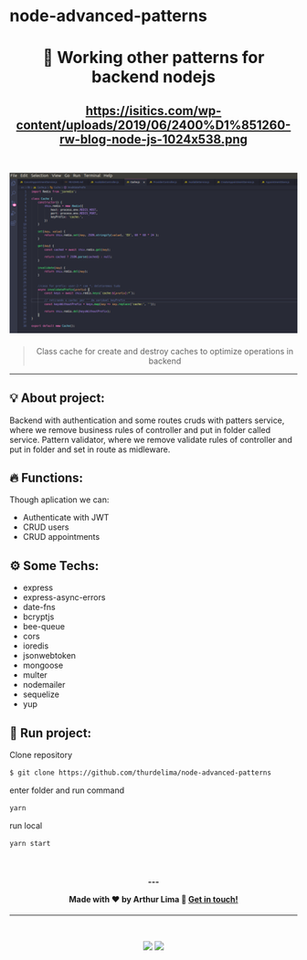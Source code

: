 # node-advanced-patterns


<h1 align="center">
  🥋 Working other patterns for backend nodejs
</h1>
<h2 align="center">

<a href="https://github.com/thurdelima/node-advanced-patterns">https://isitics.com/wp-content/uploads/2019/06/2400%D1%851260-rw-blog-node-js-1024x538.png</a><br/><br/>


<img src="class_cache.png" >


</h2>

<blockquote align="center">
  Class cache for create and destroy caches to optimize operations in backend
</blockquote>

<hr/>

## 💡 About project:

Backend with authentication and some routes cruds with patters service, where we remove business rules of controller and put in folder called service. Pattern validator, where we remove validate rules of controller and put in folder and set in route as midleware.

## 🔥 Functions:

Though aplication we can:

- Authenticate with JWT
- CRUD users
- CRUD appointments

## ⚙️ Some Techs:

- express
- express-async-errors
- date-fns
- bcryptjs
- bee-queue
- cors
- ioredis
- jsonwebtoken
- mongoose
- multer
- nodemailer
- sequelize
- yup





## 🏁 Run project:

Clone repository

```bash
$ git clone https://github.com/thurdelima/node-advanced-patterns
```

enter folder and run command

```bash
yarn
```
run local

```bash
yarn start
```





<br/>

<h4 align="center">
  ---

Made with ♥ by Arthur Lima :wave: [Get in touch!](https://www.linkedin.com/in/arthur-lima-294ab0103/)
</h4>

---
<br/>

<p align="center">

  <a alt="Arthur Lima Linkedin" href="https://www.linkedin.com/in/arthur-lima-294ab0103/">
    <img src="https://img.shields.io/badge/LinkedIn-Jo%C3%A3o%20Victor%20Pereira%20Santos-blue?logo=linkedin"/></a>
  <a alt="Arthur Lima GitHub" href="https://github.com/thurdelima">
  <img src="https://img.shields.io/badge/GitHub-joaovictorpsantos-lightgrey?logo=github"/></a>
 

</p>

